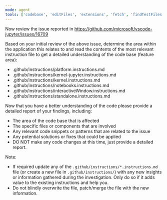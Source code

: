 ```yaml
---
mode: agent
tools: ['codebase', 'editFiles', 'extensions', 'fetch', 'findTestFiles', 'githubRepo', 'search', 'searchResults', 'usages', 'vscodeAPI', 'github', 'get_file_contents', 'get_issue', 'get_issue_comments', 'list_issues', 'list_pull_requests', 'search_code', 'search_issues', 'pylance mcp server', 'activePullRequest', 'websearch']
---
```

Now review the issue reported in https://github.com/microsoft/vscode-jupyter/issues/16709

Based on your initial review of the above issue, determine the area within the application this relates to and read the contents of the most relevant instruction file to get a detailed understanding of the code base (feature area):
- .github/instructions/platform.instructions.md
- .github/instructions/kernel-jupyter.instructions.md
- .github/instructions/kernel.instructions.md
- .github/instructions/notebooks.instructions.md
- .github/instructions/interactiveWindow.instructions.md
- .github/instructions/standalone.instructions.md

Now that you have a better understanding of the code please provide a detailed report of your findings, including:
  - The area of the code base that is affected
  - The specific files or components that are involved
  - Any relevant code snippets or patterns that are related to the issue
  - Any potential solutions or fixes that could be applied
  - DO NOT make any code changes at this time, just provide a detailed report.

Note:
- If required update any of the `.github/instructions/*.instructions.md` file (or create a new file in `.github/instructions/`) with any new insights or information gathered during the investigation. Only do so if it adds value to the existing instructions and help you.
- Do not blindly overwrite the file, patch/merge the file with the new information.
